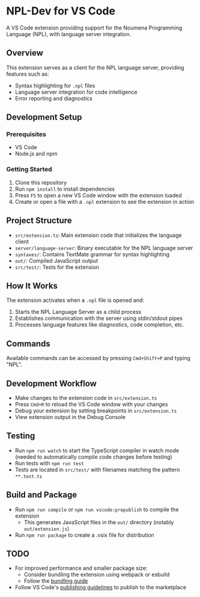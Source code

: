 # NPL-Dev for VS Code

A VS Code extension providing support for the Noumena Programming Language (NPL), with language server integration.

## Overview

This extension serves as a client for the NPL language server, providing features such as:

- Syntax highlighting for `.npl` files
- Language server integration for code intelligence
- Error reporting and diagnostics

## Development Setup

### Prerequisites

- VS Code
- Node.js and npm

### Getting Started

1. Clone this repository
2. Run `npm install` to install dependencies
3. Press `F5` to open a new VS Code window with the extension loaded
4. Create or open a file with a `.npl` extension to see the extension in action

## Project Structure

- `src/extension.ts`: Main extension code that initializes the language client
- `server/language-server`: Binary executable for the NPL language server
- `syntaxes/`: Contains TextMate grammar for syntax highlighting
- `out/`: Compiled JavaScript output
- `src/test/`: Tests for the extension

## How It Works

The extension activates when a `.npl` file is opened and:

1. Starts the NPL Language Server as a child process
2. Establishes communication with the server using stdin/stdout pipes
3. Processes language features like diagnostics, code completion, etc.

## Commands

Available commands can be accessed by pressing `Cmd+Shift+P` and typing "NPL".

## Development Workflow

- Make changes to the extension code in `src/extension.ts`
- Press `Cmd+R` to reload the VS Code window with your changes
- Debug your extension by setting breakpoints in `src/extension.ts`
- View extension output in the Debug Console

## Testing

- Run `npm run watch` to start the TypeScript compiler in watch mode (needed to automatically compile code changes before testing)
- Run tests with `npm run test`
- Tests are located in `src/test/` with filenames matching the pattern `**.test.ts`

## Build and Package

- Run `npm run compile` or `npm run vscode:prepublish` to compile the extension
  - This generates JavaScript files in the `out/` directory (notably `out/extension.js`)
- Run `npm run package` to create a .vsix file for distribution

## TODO

- For improved performance and smaller package size:
  - Consider bundling the extension using webpack or esbuild
  - Follow the [bundling guide](https://code.visualstudio.com/api/working-with-extensions/bundling-extension)
- Follow VS Code's [publishing guidelines](https://code.visualstudio.com/api/working-with-extensions/publishing-extension) to publish to the marketplace
